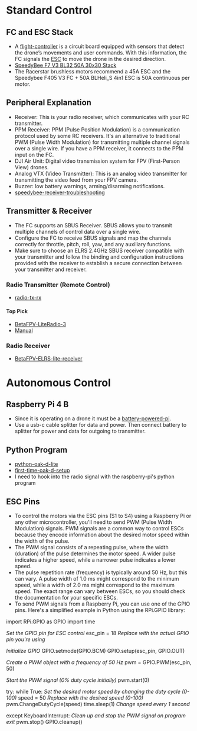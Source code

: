# Standard Control
## FC and ESC Stack
* A [flight-controller](https://oscarliang.com/flight-controller-explained/#Flight-Controller-What-it-is-and-How-it-Works) is a circuit board equipped with sensors that detect the drone’s movements and user commands. With this information, the FC signals the [ESC](https://oscarliang.com/esc/) to move the drone in the desired direction.
* [SpeedyBee F7 V3 BL32 50A 30x30 Stack](https://www.speedybee.com/speedybee-f7-v3-bl32-50a-30x30-stack/)
* The Racerstar brushless motors recommend a 45A ESC and the Speedybee F405 V3 FC + 50A BLHeli_S 4in1 ESC is 50A continuous per motor.

## Peripheral Explanation
* Receiver: This is your radio receiver, which communicates with your RC transmitter.
* PPM Receiver: PPM (Pulse Position Modulation) is a communication protocol used by some RC receivers. It's an alternative to traditional PWM (Pulse Width Modulation) for transmitting multiple channel signals over a single wire. If you have a PPM receiver, it connects to the PPM input on the FC.
* DJI Air Unit: Digital video transmission system for FPV (First-Person View) drones.
* Analog VTX (Video Transmitter): This is an analog video transmitter for transmitting the video feed from your FPV camera.
* Buzzer: low battery warnings, arming/disarming notifications.
* [speedybee-receiver-troubleshooting](https://speedybee.zendesk.com/hc/en-us/articles/13971551993243-How-to-set-up-your-receiver-in-Betaflight-configurator-on-SpeedyBee-F7-V3-flight-controller-)

## Transmitter & Receiver
* The FC supports an SBUS Receiver. SBUS allows you to transmit multiple channels of control data over a single wire.
* Configure the FC to receive SBUS signals and map the channels correctly for throttle, pitch, roll, yaw, and any auxiliary functions.
* Make sure to choose an ELRS 2.4GHz SBUS receiver compatible with your transmitter and follow the binding and configuration instructions provided with the receiver to establish a secure connection between your transmitter and receiver.
### Radio Transmitter (Remote Control)
* [radio-tx-rx](https://oscarliang.com/radio-transmitter/)
#### Top Pick
* [BetaFPV-LiteRadio-3](https://betafpv.com/products/literadio-3-radio-transmitter)
* [Manual](https://manuals.plus/betafpv/literadio-3-radio-transmitter-manual#axzz8CFUM5o3S)
### Radio Receiver
* [BetaFPV-ELRS-lite-receiver](https://www.drone-fpv-racer.com/en/elrs-lite-receiver-by-betafpv-9218.html#/10019-antenna-tower_antenna)

# Autonomous Control
## Raspberry Pi 4 B
* Since it is operating on a drone it must be a [battery-powered-pi](https://www.circuitbasics.com/how-to-power-your-raspberry-pi-with-a-lithium-battery/).
* Use a usb-c cable splitter for data and power. Then connect battery to splitter for power and data for outgoing to transmitter.

## Python Program
* [python-oak-d-lite](https://core-electronics.com.au/guides/oak-d-lite-raspberry-pi/)
* [first-time-oak-d-setup](https://www.youtube.com/watch?v=e_uPEE_zlDo)
* I need to hook into the radio signal with the raspberry-pi's python program

## ESC Pins
* To control the motors via the ESC pins (S1 to S4) using a Raspberry Pi or any other microcontroller, you'll need to send PWM (Pulse Width Modulation) signals. PWM signals are a common way to control ESCs because they encode information about the desired motor speed within the width of the pulse.
* The PWM signal consists of a repeating pulse, where the width (duration) of the pulse determines the motor speed. A wider pulse indicates a higher speed, while a narrower pulse indicates a lower speed.
* The pulse repetition rate (frequency) is typically around 50 Hz, but this can vary. A pulse width of 1.0 ms might correspond to the minimum speed, while a width of 2.0 ms might correspond to the maximum speed. The exact range can vary between ESCs, so you should check the documentation for your specific ESCs.
* To send PWM signals from a Raspberry Pi, you can use one of the GPIO pins. Here's a simplified example in Python using the RPi.GPIO library:

import RPi.GPIO as GPIO
import time

*Set the GPIO pin for ESC control*
esc_pin = 18  *Replace with the actual GPIO pin you're using*

*Initialize GPIO*
GPIO.setmode(GPIO.BCM)
GPIO.setup(esc_pin, GPIO.OUT)

*Create a PWM object with a frequency of 50 Hz*
pwm = GPIO.PWM(esc_pin, 50)

*Start the PWM signal (0% duty cycle initially)*
pwm.start(0)

try:
    while True:
        *Set the desired motor speed by changing the duty cycle (0-100)*
        speed = 50  *Replace with the desired speed (0-100)*
        pwm.ChangeDutyCycle(speed)
        time.sleep(1)  *Change speed every 1 second*

except KeyboardInterrupt:
    *Clean up and stop the PWM signal on program exit*
    pwm.stop()
    GPIO.cleanup()